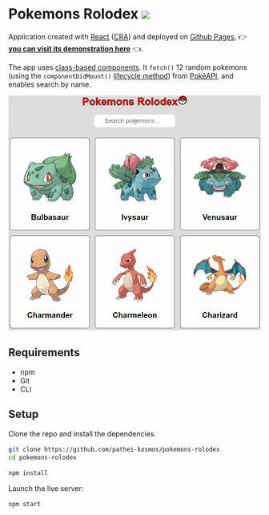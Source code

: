 # Pokemons Rolodex <img src="http://i.imgur.com/wFJgJO8.png" height="36">

Application created with [React](https://reactjs.org/) ([CRA](https://create-react-app.dev/)) and deployed on [Github Pages](https://pages.github.com/), :point_right: **[you can visit its demonstration here](https://pathei-kosmos.github.io/pokemons-rolodex/)** :point_left:. 

The app uses [class-based components](https://reactjs.org/docs/react-component.html). It `fetch()` 12 random pokemons (using the `componentDidMount()` [lifecycle method](https://reactjs.org/docs/state-and-lifecycle.html)) from [PokéAPI](https://pokeapi.co/), and enables search by name.

![Demo gif](demo.gif)

## Requirements

* npm 
* Git
* CLI

## Setup

Clone the repo and install the dependencies.

```bash
git clone https://github.com/pathei-kosmos/pokemons-rolodex
cd pokemons-rolodex
```

```bash
npm install
```

Launch the live server:
```bash
npm start
```

